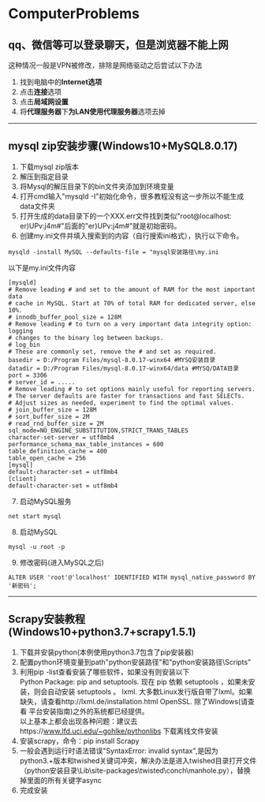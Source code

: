 # ComputerProblems

## qq、微信等可以登录聊天，但是浏览器不能上网  
这种情况一般是VPN被修改，排除是网络驱动之后尝试以下办法  
1. 找到电脑中的**Internet选项**  
2. 点击**连接**选项  
3. 点击**局域网设置**  
4. 将**代理服务器**下**为LAN使用代理服务器**选项去掉

---

## mysql zip安装步骤(Windows10+MySQL8.0.17)
1. 下载mysql zip版本
2. 解压到指定目录
3. 将Mysql的解压目录下的bin文件夹添加到环境变量
4. 打开cmd输入"mysqld -I"初始化命令，很多教程没有这一步所以不能生成data文件夹
5. 打开生成的data目录下的一个XXX.err文件找到类似"root@localhost: er)UPv:j4m#"后面的"er)UPv:j4m#"就是初始密码。
6. 创建my.ini文件并填入搜索到的内容（自行搜索ini格式），执行以下命令。
```
mysqld -install MySQL --defaults-file = "mysql安装路径\my.ini
```
以下是my.ini文件内容
```
[mysqld]
# Remove leading # and set to the amount of RAM for the most important data
# cache in MySQL. Start at 70% of total RAM for dedicated server, else 10%.
# innodb_buffer_pool_size = 128M
# Remove leading # to turn on a very important data integrity option: logging
# changes to the binary log between backups.
# log_bin
# These are commonly set, remove the # and set as required.
basedir = D:/Program Files/mysql-8.0.17-winx64 #MYSQ安装目录
datadir = D:/Program Files/mysql-8.0.17-winx64/data #MYSQ/DATA目录
port = 3306
# server_id = .....
# Remove leading # to set options mainly useful for reporting servers.
# The server defaults are faster for transactions and fast SELECTs.
# Adjust sizes as needed, experiment to find the optimal values.
# join_buffer_size = 128M
# sort_buffer_size = 2M
# read_rnd_buffer_size = 2M
sql_mode=NO_ENGINE_SUBSTITUTION,STRICT_TRANS_TABLES
character-set-server = utf8mb4
performance_schema_max_table_instances = 600
table_definition_cache = 400
table_open_cache = 256
[mysql]
default-character-set = utf8mb4
[client]
default-character-set = utf8mb4
```
7. 启动MySQL服务
```
net start mysql
```
8. 启动MySQL
```
mysql -u root -p
```
9. 修改密码(进入MySQL之后)
```
ALTER USER 'root'@'localhost' IDENTIFIED WITH mysql_native_password BY '新密码';
```

---

## Scrapy安装教程(Windows10+python3.7+scrapy1.5.1)
1. 下载并安装python(本例使用python3.7包含了pip安装器)
2. 配置python环境变量到path"python安装路径"和"python安装路径\Scripts"
3. 利用pip -list查看安装了哪些软件，如果没有则安装以下  
  Python Package: pip and setuptools. 现在 pip 依赖 setuptools ，如果未安装，则会自动安装 setuptools 。
  lxml. 大多数Linux发行版自带了lxml。如果缺失，请查看http://lxml.de/installation.html
  OpenSSL. 除了Windows(请查看 平台安装指南)之外的系统都已经提供。  
  以上基本上都会出现各种问题：建议去https://www.lfd.uci.edu/~gohlke/pythonlibs  下载离线文件安装
4. 安装scrapy，命令：pip install Scrapy
5. 一般会遇到运行时语法错误"SyntaxError: invalid syntax",是因为python3.+版本和twished关键词冲突，解决办法是进入twished目录打开文件（python安装目录\Lib\site-packages\twisted\conch\manhole.py），替换掉里面的所有关键字async
6. 完成安装
